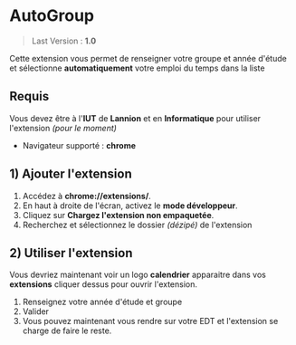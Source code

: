 # AutoGroup 

> Last Version :  **1.0**

Cette extension vous permet de renseigner votre groupe et année d'étude et sélectionne **automatiquement** votre emploi du temps dans la liste

## Requis

Vous devez être à l'**IUT** de **Lannion** et en **Informatique** pour utiliser l'extension *(pour le moment)*

- Navigateur supporté : **chrome**


## 1) Ajouter l'extension

1.  Accédez à  **chrome://extensions/**.
2.  En haut à droite de l'écran, activez le  **mode développeur**.
3.  Cliquez sur  **Chargez l'extension non empaquetée**.
4.  Recherchez et sélectionnez le dossier *(dézipé)* de l'extension

## 2) Utiliser l'extension

Vous devriez maintenant voir un logo **calendrier** apparaitre dans vos **extensions** cliquer dessus pour ouvrir l'extension.
1.  Renseignez votre année d'étude et groupe
2.  Valider
3. Vous pouvez maintenant vous rendre sur votre EDT et l'extension se charge de faire le reste.


